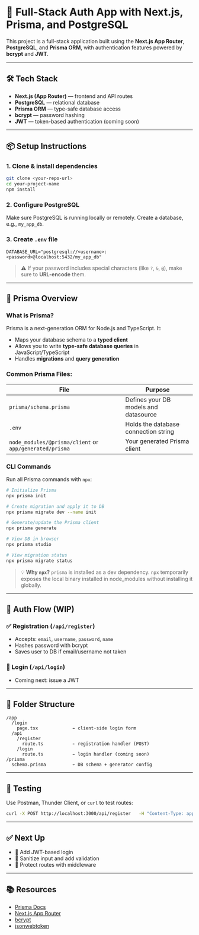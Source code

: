 # 🧠 Full-Stack Auth App with Next.js, Prisma, and PostgreSQL

This project is a full-stack application built using the **Next.js App Router**, **PostgreSQL**, and **Prisma ORM**, with authentication features powered by **bcrypt** and **JWT**.

---

## 🛠 Tech Stack

- **Next.js (App Router)** — frontend and API routes
- **PostgreSQL** — relational database
- **Prisma ORM** — type-safe database access
- **bcrypt** — password hashing
- **JWT** — token-based authentication (coming soon)

---

## 📦 Setup Instructions

### 1. Clone & install dependencies

```bash
git clone <your-repo-url>
cd your-project-name
npm install
```

### 2. Configure PostgreSQL

Make sure PostgreSQL is running locally or remotely. Create a database, e.g., `my_app_db`.

### 3. Create `.env` file

```env
DATABASE_URL="postgresql://<username>:<password>@localhost:5432/my_app_db"
```

> ⚠️ If your password includes special characters (like `?`, `&`, `@`), make sure to **URL-encode** them.

---

## 🔧 Prisma Overview

### What is Prisma?

Prisma is a next-generation ORM for Node.js and TypeScript. It:

- Maps your database schema to a **typed client**
- Allows you to write **type-safe database queries** in JavaScript/TypeScript
- Handles **migrations** and **query generation**

### Common Prisma Files:

| File                                                    | Purpose                               |
| ------------------------------------------------------- | ------------------------------------- |
| `prisma/schema.prisma`                                  | Defines your DB models and datasource |
| `.env`                                                  | Holds the database connection string  |
| `node_modules/@prisma/client` or `app/generated/prisma` | Your generated Prisma client          |

### CLI Commands

Run all Prisma commands with `npx`:

```bash
# Initialize Prisma
npx prisma init

# Create migration and apply it to DB
npx prisma migrate dev --name init

# Generate/update the Prisma client
npx prisma generate

# View DB in browser
npx prisma studio

# View migration status
npx prisma migrate status
```

> 💡 **Why `npx`?** `prisma` is installed as a dev dependency. `npx` temporarily exposes the local binary installed in node_modules without installing it globally.

---

## 🔐 Auth Flow (WIP)

### ✅ Registration (`/api/register`)

- Accepts: `email`, `username`, `password`, `name`
- Hashes password with bcrypt
- Saves user to DB if email/username not taken

### 🚧 Login (`/api/login`)

- Coming next: issue a JWT

---

## 📂 Folder Structure

```
/app
  /login
    page.tsx             ← client-side login form
  /api
    /register
      route.ts           ← registration handler (POST)
    /login
      route.ts           ← login handler (coming soon)
/prisma
  schema.prisma          ← DB schema + generator config
```

---

## 🧪 Testing

Use Postman, Thunder Client, or `curl` to test routes:

```bash
curl -X POST http://localhost:3000/api/register   -H "Content-Type: application/json"   -d '{"email":"test@example.com","username":"testuser","password":"abc123","name":"Test"}'
```

---

## ✅ Next Up

- 🔑 Add JWT-based login
- 🧼 Sanitize input and add validation
- 🧠 Protect routes with middleware

---

## 📚 Resources

- [Prisma Docs](https://www.prisma.io/docs)
- [Next.js App Router](https://nextjs.org/docs/app)
- [bcrypt](https://github.com/kelektiv/node.bcrypt.js/)
- [jsonwebtoken](https://github.com/auth0/node-jsonwebtoken)

